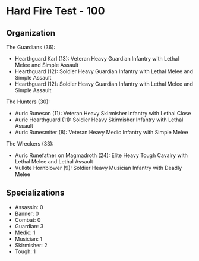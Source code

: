 # Hard Fire Test - 100

## Organization

The Guardians (36):
- Hearthguard Karl (13): Veteran Heavy Guardian Infantry with Lethal Melee and Simple Assault
- Hearthguard (12): Soldier Heavy Guardian Infantry with Lethal Melee and Simple Assault
- Hearthguard (12): Soldier Heavy Guardian Infantry with Lethal Melee and Simple Assault

The Hunters (30):
- Auric Runeson (11): Veteran Heavy Skirmisher Infantry with Lethal Close
- Auric Hearthguard (11): Soldier Heavy Skirmisher Infantry with Lethal Assault
- Auric Runesmiter (8): Veteran Heavy Medic Infantry with Simple Melee

The Wreckers (33):
- Auric Runefather on Magmadroth (24): Elite Heavy Tough Cavalry with Lethal Melee and Lethal Assault
- Vulkite Hornblower (9): Soldier Heavy Musician Infantry with Deadly Melee

## Specializations

- Assassin: 0
- Banner: 0
- Combat: 0
- Guardian: 3
- Medic: 1
- Musician: 1
- Skirmisher: 2
- Tough: 1
